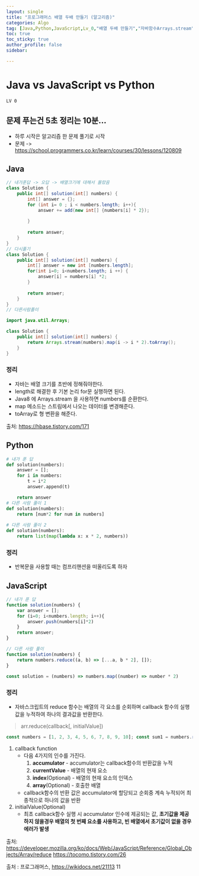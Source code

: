 ```yaml
---
layout: single
title: "프로그래머스 배열 두배 만들기 (알고리즘)"
categories: Algo
tag: [Java,Python,JavaScript,Lv_0,"배열 두배 만들기","자바함수Arrays.stream","자바함수map","자바함수toArray","자스함수reduce","자스함수map"]
toc: true
toc_sticky: true
author_profile: false
sidebar:

---
```

# Java vs JavaScript vs Python
`LV 0`
## 문제 푸는건 5초 정리는 10분...

- 하루 시작은 알고리즘 한 문제 풀기로 시작
- 문제 -> https://school.programmers.co.kr/learn/courses/30/lessons/120809

## Java

```java
// 내가푼답 -> 오답 -> 배열크기에 대해서 몰랐음
class Solution {
    public int[] solution(int[] numbers) {
        int[] answer = {};
        for (int i= 0 ; i < numbers.length; i++){
            answer += add(new int[] {numbers[i] * 2});
            
        }
        
        return answer;
    }
}
// 다시풀기
class Solution {
    public int[] solution(int[] numbers) {
        int[] answer = new int [numbers.length];
        for(int i=0; i<numbers.length; i ++) {
            answer[i] = numbers[i] *2;
        }
        
        return answer;
    }
}
// 다른사람풀이 

import java.util.Arrays;

class Solution {
    public int[] solution(int[] numbers) {
        return Arrays.stream(numbers).map(i -> i * 2).toArray();
    }
}
```
### 정리
- 자바는 배열 크기를 초반에 정해줘야한다.
- length로 해결한 후 기본 논리 for문 실행하면 된다.
- Java8 에 Arrays.stream 을 사용하면 numbers를 순환한다.
- map 메소드는 스트림에서 나오는 데이터를 변경해준다.
- toArray로 형 변환을 해준다.

출처: https://hbase.tistory.com/171


## Python
```python
# 내가 푼 답
def solution(numbers):
    answer = [];
    for i in numbers:
        t = i*2
        answer.append(t)

    return answer
# 다른 사람 풀이 1
def solution(numbers):
    return [num*2 for num in numbers]
    
# 다른 사람 풀이 2
def solution(numbers):
    return list(map(lambda x: x * 2, numbers))
```
### 정리
- 반복문을 사용할 때는 컴프리핸션을 떠올리도록 하자



## JavaScript

```javascript
// 내가 푼 답
function solution(numbers) {
    var answer = [];
    for (i=0; i<numbers.length; i++){
        answer.push(numbers[i]*2)
    }
    return answer;
}

// 다른 사람 풀이
function solution(numbers) {
    return numbers.reduce((a, b) => [...a, b * 2], []);
}

const solution = (numbers) => numbers.map((number) => number * 2)
```
### 정리
- 자바스크립트의 reduce 함수는 배열의 각 요소를 순회하며 callback 함수의 실행 값을 누적하여 하나의 결과값을 반환한다.
>arr.reduce(callback[, initialValue])

```javascript
const numbers = [1, 2, 3, 4, 5, 6, 7, 8, 9, 10]; const sum1 = numbers.reduce((accumulator, currentNumber) => accumulator + currentNumber); console.log('sum1 =', sum1);
```
1.  callback function  
    -   다음 4가지의 인수를 가진다.
        1.  **accumulator** - accumulator는 callback함수의 반환값을 누적
        2.  **currentValue** - 배열의 현재 요소
        3.  **index**(Optional) - 배열의 현재 요소의 인덱스
        4.  **array**(Optional) - 호출한 배열
    -   callback함수의 반환 값은 accumulator에 할당되고 순회중 계속 누적되어 최종적으로 하나의 값을 반환
2.  initialValue(Optional)
    -   최초 callback함수 실행 시 accumulator 인수에 제공되는 값, **초기값을 제공하지 않을경우 배열의 첫 번째 요소를 사용하고, 빈 배열에서 초기값이 없을 경우 에러가 발생**

출처: https://developer.mozilla.org/ko/docs/Web/JavaScript/Reference/Global_Objects/Array/reduce
https://tocomo.tistory.com/26

출처 : 프로그래머스, https://wikidocs.net/21113
11